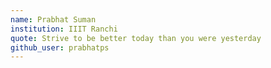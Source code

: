 ```yaml
---
name: Prabhat Suman
institution: IIIT Ranchi
quote: Strive to be better today than you were yesterday
github_user: prabhatps
---
```

